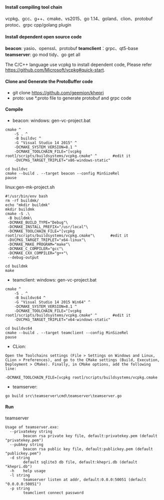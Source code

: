 #### Install compiling tool chain

vcpkg、gcc、g++、cmake、vs2015、go 1.14、goland、clion、protobuf protoc、grpc cpp/golang plugin

#### Install dependent open source code

**beacon**: yasio、openssl、protobuf
**teamclient**：grpc、qt5-base
**teamserver**: go mod tidy、go get all

The C/C++ language use vcpkg  to install dependent code, Please refer https://github.com/Microsoft/vcpkg#quick-start.


#### Clone and Generate the ProtoBuffer code
- git clone https://github.com/geemion/khepri
- proto: use *.proto file to generate protobuf and grpc code

#### Compile
- beacon:
windows: gen-vc-project.bat
```
cmake ^
    -S . ^
    -B buildvc ^
    -G "Visual Studio 14 2015" ^
    -DCMAKE_SYSTEM_VERSION=8.1 ^
    -DCMAKE_TOOLCHAIN_FILE="[vcpkg root]/scripts/buildsystems/vcpkg.cmake" ^       #edit it
    -DVCPKG_TARGET_TRIPLET="x86-windows-static"

cd buildvc
cmake --build . --target beacon --config MinSizeRel
pause
```

linux:gen-mk-project.sh
```
#!/usr/bin/env bash
rm -rf buildmk/
echo "mkdir buildmk"
mkdir buildmk
cmake -S .\
 -B buildmk\
 -DCMAKE_BUILD_TYPE="Debug"\
 -DCMAKE_INSTALL_PREFIX="/usr/local"\
 -DCMAKE_TOOLCHAIN_FILE="[vcpkg root]/scripts/buildsystems/vcpkg.cmake"\       #edit it
 -DVCPKG_TARGET_TRIPLET="x64-linux"\
 -DCMAKE_MAKE_PROGRAM="make"\
 -DCMAKE_C_COMPILER="gcc"\
 -DCMAKE_CXX_COMPILER="g++"\
 --debug-output

cd buildmk
make
```
- teamclient:
windows: gen-vc-project.bat
```
cmake ^
    -S . ^
    -B buildvc64 ^
    -G "Visual Studio 14 2015 Win64" ^
    -DCMAKE_SYSTEM_VERSION=8.1 ^
    -DCMAKE_TOOLCHAIN_FILE="[vcpkg root]/scripts/buildsystems/vcpkg.cmake" ^       #edit it
    -DVCPKG_TARGET_TRIPLET="x64-windows-static"

cd buildvc64
cmake --build . --target teamclient --config MinSizeRel
pause
```

- CLion:
```
Open the Toolchains settings (File > Settings on Windows and Linux, CLion > Preferences), and go to the CMake settings (Build, Execution, Deployment > CMake). Finally, in CMake options, add the following line:

-DCMAKE_TOOLCHAIN_FILE=[vcpkg root]/scripts/buildsystems/vcpkg.cmake
```

- teamserver:
```
go build src\teamserver\cmd\teamserver\teamserver.go
```

#### Run
teamserver
```
Usage of teamserver.exe:
  --privatekey string
        beacon rsa private key file, default:privatekey.pem (default "privatekey.pem")
  --pubkey string
        beacon rsa public key file, default:publickey.pem (default "publickey.pem")
  -d string
        default sqlite3 db file, default:khepri.db (default "khepri.db")
  -h    help usage
  -l string
        teamserver listen at addr, default:0.0.0:50051 (default "0.0.0.0:50051")
  -p string
        teamclient connect password
```